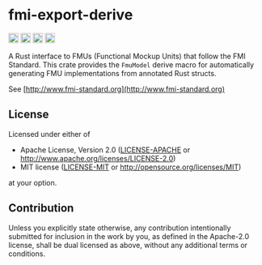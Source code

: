 # fmi-export-derive

[<img alt="github" src="https://img.shields.io/github/stars/jondo2010/rust-fmi?style=for-the-badge&logo=github" height="20">](https://github.com/jondo2010/rust-fmi)
[<img alt="crates.io" src="https://img.shields.io/crates/v/fmi.svg?style=for-the-badge&color=fc8d62&logo=rust" height="20">](https://crates.io/crates/fmi-export)
[<img alt="docs.rs" src="https://img.shields.io/badge/docs.rs-fmi-66c2a5?style=for-the-badge&labelColor=555555&logo=docs.rs" height="20">](https://docs.rs/fmi-export)
[<img alt="build status" src="https://img.shields.io/github/actions/workflow/status/jondo2010/rust-fmi/ci.yml?branch=main&style=for-the-badge" height="20">](https://github.com/jondo2010/rust-fmi/actions?query=branch%3Amain)

A Rust interface to FMUs (Functional Mockup Units) that follow the FMI Standard. This crate provides the `FmuModel` derive macro for automatically generating FMU implementations from annotated Rust structs.

See [http://www.fmi-standard.org](http://www.fmi-standard.org)

## License

Licensed under either of

 * Apache License, Version 2.0
   ([LICENSE-APACHE](LICENSE-APACHE) or http://www.apache.org/licenses/LICENSE-2.0)
 * MIT license
   ([LICENSE-MIT](LICENSE-MIT) or http://opensource.org/licenses/MIT)

at your option.

## Contribution

Unless you explicitly state otherwise, any contribution intentionally submitted for inclusion in the work by you, as defined in the Apache-2.0 license, shall be dual licensed as above, without any additional terms or conditions.
